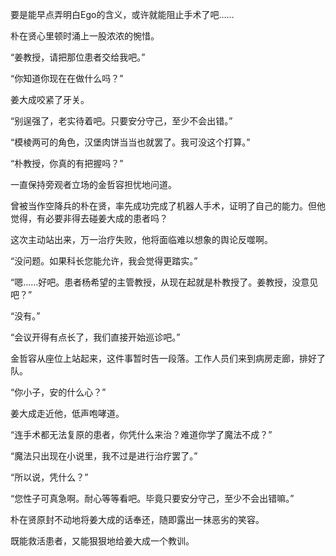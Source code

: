 要是能早点弄明白Ego的含义，或许就能阻止手术了吧……

朴在贤心里顿时涌上一股浓浓的惋惜。

“姜教授，请把那位患者交给我吧。”

“你知道你现在在做什么吗？”

姜大成咬紧了牙关。

“别逞强了，老实待着吧。只要安分守己，至少不会出错。”

“模棱两可的角色，汉堡肉饼当当也就罢了。我可没这个打算。”

“朴教授，你真的有把握吗？”

一直保持旁观者立场的金哲容担忧地问道。

曾被当作空降兵的朴在贤，率先成功完成了机器人手术，证明了自己的能力。但他觉得，有必要非得去碰姜大成的患者吗？

这次主动站出来，万一治疗失败，他将面临难以想象的舆论反噬啊。

“没问题。如果科长您能允许，我会觉得更踏实。”

“嗯……好吧。患者杨希望的主管教授，从现在起就是朴教授了。姜教授，没意见吧？”

“没有。”

“会议开得有点长了，我们直接开始巡诊吧。”

金哲容从座位上站起来，这件事暂时告一段落。工作人员们来到病房走廊，排好了队。

“你小子，安的什么心？”

姜大成走近他，低声咆哮道。

“连手术都无法复原的患者，你凭什么来治？难道你学了魔法不成？”

“魔法只出现在小说里，我不过是进行治疗罢了。”

“所以说，凭什么？”

“您性子可真急啊。耐心等等看吧。毕竟只要安分守己，至少不会出错嘛。”

朴在贤原封不动地将姜大成的话奉还，随即露出一抹恶劣的笑容。

既能救活患者，又能狠狠地给姜大成一个教训。